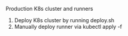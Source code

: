Production K8s cluster and runners

1. Deploy K8s cluster by running deploy.sh
2. Manually deploy runner via kubectl apply -f